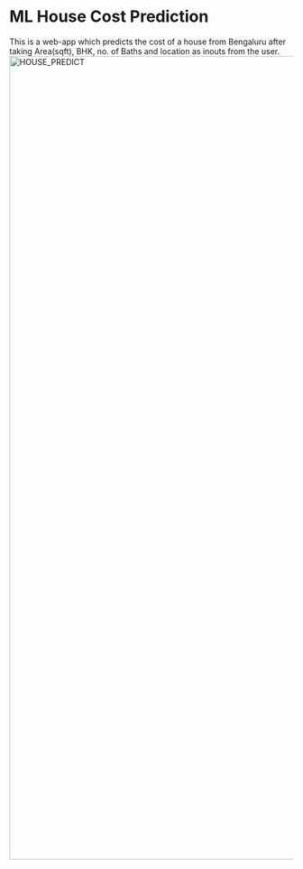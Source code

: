 # ML House Cost Prediction

This is a web-app which predicts the cost of a house from Bengaluru after taking Area(sqft), BHK, no. of Baths and location as inouts from the user.</br>
<img width="1423" alt="HOUSE_PREDICT" src="https://user-images.githubusercontent.com/79861528/143571124-3940e0a7-3ff9-4e12-90bb-aea9f5753644.png">
